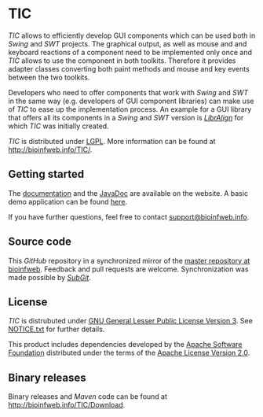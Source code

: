 # TIC

*TIC* allows to efficiently develop GUI components which can be used both in *Swing* and *SWT* projects. The graphical output, as well as mouse and and keyboard reactions of a component need to be implemented only once and *TIC* allows to use the component in both toolkits. Therefore it provides adapter classes converting both paint methods and mouse and key events between the two toolkits.

Developers who need to offer components that work with *Swing* and *SWT* in the same way (e.g. developers of GUI component libraries) can make use of *TIC* to ease up the implementation process. An example for a GUI library that offers all its components in a *Swing* and *SWT* version is [*LibrAlign*](https://github.com/bioinfweb/LibrAlign) for which *TIC* was initially created.

*TIC* is distributed under [LGPL](http://bioinfweb.info/TIC/License). More information can be found at http://bioinfweb.info/TIC/.

## Getting started

The [documentation](http://bioinfweb.info/TIC/Documentation) and the [JavaDoc](http://bioinfweb.info/TIC/Documentation/API/Latest/) are available on the website. A basic demo application can be found [here](https://github.com/bioinfweb/TIC/tree/master/demo/info.bioinfweb.tic.demo.simplecomponent/src/info/bioinfweb/tic/demo/simplecomponent).

If you have further questions, feel free to contact support@bioinfweb.info.

## Source code

This *GitHub* repository in a synchronized mirror of the [master repository at bioinfweb](http://bioinfweb.info/Code/sventon/repos/TIC/list/). Feedback and pull requests are welcome. Synchronization was made possible by [*SubGit*](https://subgit.com/).

## License

*TIC* is distrubuted under [GNU General Lesser Public License Version 3](http://bioinfweb.info/TIC/License). See [NOTICE.txt](https://github.com/bioinfweb/TIC/blob/master/main/info.bioinfweb.tic.core/src/NOTICE.txt) for further details.

This product includes dependencies developed by the [Apache Software Foundation](http://www.apache.org/) distributed under the terms of the [Apache License Version 2.0](https://github.com/bioinfweb/TIC/blob/master/main/info.bioinfweb.tic.core/src/APACHE-LICENSE.txt).

## Binary releases

Binary releases and *Maven* code can be found at http://bioinfweb.info/TIC/Download.
